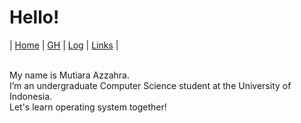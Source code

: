 # Hello! 

| [Home](https://mutiarazzahra.github.io/os212/) | [GH](https://github.com/mutiarazzahra) | [Log](https://mutiarazzahra.github.io/os212/TXT/mylog.txt) | [Links](https://mutiarazzahra.github.io/os212/LINKS/) |


<br>
My name is Mutiara Azzahra. 
<br>
I’m an undergraduate Computer Science student at the University of Indonesia.
<br>
Let's learn operating system together!

